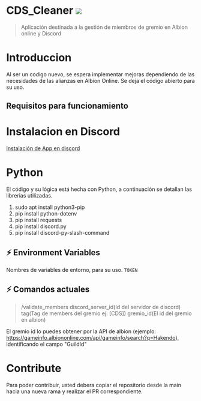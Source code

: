 # CDS_Cleaner [![](https://cdn.jsdelivr.net/gh/sindresorhus/awesome@d7305f38d29fed78fa85652e3a63e154dd8e8829/media/badge.svg)](https://github.com/sindresorhus/awesome#readme)
> Aplicación destinada a la gestión de miembros de gremio en Albion online y Discord
# Introduccion 
Al ser un codigo nuevo, se espera implementar mejoras dependiendo de las necesidades de las alianzas en Albion Online.
Se deja el código abierto para su uso.

## Requisitos para funcionamiento
# Instalacion en Discord
[Instalación de App en discord](https://discord.com/oauth2/authorize?client_id=1298142956863226029&permissions=3072&integration_type=0&scope=bot)

# Python
El código y su lógica está hecha con Python, a continuación se detallan las librerias utilizadas.
1.	sudo apt install python3-pip
2.	pip install python-dotenv
3.	pip install requests
4.	pip install discord.py
5.  pip install discord-py-slash-command

## ⚡️ Environment Variables
Nombres de variables de entorno, para su uso.
`TOKEN`


## ⚡️ Comandos actuales
> /validate_members discord_server_id(Id del servidor de discord) tag(Tag de members del gremio ej: [CDS]) gremio_id(El id del gremio en albion)

El gremio id lo puedes obtener por la API de albion (ejemplo: https://gameinfo.albiononline.com/api/gameinfo/search?q=Hakendo), identificando el campo "GuildId"



# Contribute
Para poder contribuir, usted debera copiar el repositorio desde la main hacia una nueva rama y realizar el PR correspondiente.
